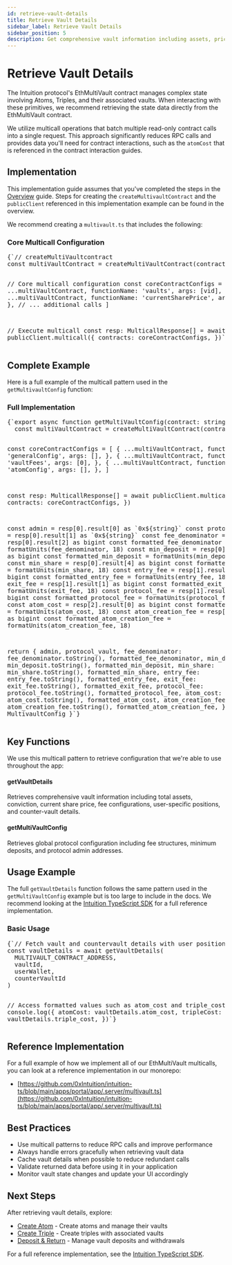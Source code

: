```yaml
---
id: retrieve-vault-details
title: Retrieve Vault Details
sidebar_label: Retrieve Vault Details
sidebar_position: 5
description: Get comprehensive vault information including assets, prices, and positions
---
```


# Retrieve Vault Details

The Intuition protocol's EthMultiVault contract manages complex state involving Atoms, Triples, and their associated vaults. When interacting with these primitives, we recommend retrieving the state data directly from the EthMultiVault contract.

We utilize multicall operations that batch multiple read-only contract calls into a single request. This approach significantly reduces RPC calls and provides data you'll need for contract interactions, such as the `atomCost` that is referenced in the contract interaction guides.

## Implementation

This implementation guide assumes that you've completed the steps in the [Overview](/guides/developer-tools/interactions/overview) guide. Steps for creating the `createMultivaultContract` and the `publicClient` referenced in this implementation example can be found in the overview.

We recommend creating a `multivault.ts` that includes the following:

<div style={{ backgroundColor: 'var(--ifm-color-emphasis-50)', padding: '1.5rem', borderRadius: '8px', marginTop: '2rem', marginBottom: '2rem' }}>
<h3 style={{ marginTop: 0, marginBottom: '1rem' }}>Core Multicall Configuration</h3>
<div style={{ backgroundColor: 'var(--ifm-background-color)', padding: '1rem', borderRadius: '6px', border: '1px solid var(--ifm-color-emphasis-300)' }}>
<pre style={{ margin: 0, fontSize: '0.9rem', fontFamily: 'monospace' }}>
{`// createMultiVaultcontract
const multiVaultContract = createMultiVaultContract(contract)

// Core multicall configuration
const coreContractConfigs = [
  {
    ...multiVaultContract,
    functionName: 'vaults',
    args: [vid],
  },
  {
    ...multiVaultContract, 
    functionName: 'currentSharePrice',
    args: [vid],
  },
  // ... additional calls
]

// Execute multicall
const resp: MulticallResponse[] = await publicClient.multicall({
  contracts: coreContractConfigs,
})`}
</pre>
</div>
</div>

## Complete Example

Here is a full example of the multicall pattern used in the `getMultivaultConfig` function:

<div style={{ backgroundColor: 'var(--ifm-color-emphasis-50)', padding: '1.5rem', borderRadius: '8px', marginTop: '2rem', marginBottom: '2rem' }}>
<h3 style={{ marginTop: 0, marginBottom: '1rem' }}>Full Implementation</h3>
<div style={{ backgroundColor: 'var(--ifm-background-color)', padding: '1rem', borderRadius: '6px', border: '1px solid var(--ifm-color-emphasis-300)' }}>
<pre style={{ margin: 0, fontSize: '0.9rem', fontFamily: 'monospace' }}>
{`export async function getMultiVaultConfig(contract: string) {
  const multiVaultContract = createMultiVaultContract(contract)

  const coreContractConfigs = [
    {
      ...multiVaultContract,
      functionName: 'generalConfig',
      args: [],
    },
    {
      ...multiVaultContract,
      functionName: 'vaultFees',
      args: [0],
    },
    {
      ...multiVaultContract,
      functionName: 'atomConfig',
      args: [],
    },
  ]

  const resp: MulticallResponse[] = await publicClient.multicall({
    contracts: coreContractConfigs,
  })

  const admin = resp[0].result[0] as \`0x\${string}\`
  const protocol_vault = resp[0].result[1] as \`0x\${string}\`
  const fee_denominator = resp[0].result[2] as bigint
  const formatted_fee_denominator = formatUnits(fee_denominator, 18)
  const min_deposit = resp[0].result[3] as bigint
  const formatted_min_deposit = formatUnits(min_deposit, 18)
  const min_share = resp[0].result[4] as bigint
  const formatted_min_share = formatUnits(min_share, 18)
  const entry_fee = resp[1].result[0] as bigint
  const formatted_entry_fee = formatUnits(entry_fee, 18)
  const exit_fee = resp[1].result[1] as bigint
  const formatted_exit_fee = formatUnits(exit_fee, 18)
  const protocol_fee = resp[1].result[2] as bigint
  const formatted_protocol_fee = formatUnits(protocol_fee, 18)
  const atom_cost = resp[2].result[0] as bigint
  const formatted_atom_cost = formatUnits(atom_cost, 18)
  const atom_creation_fee = resp[2].result[1] as bigint
  const formatted_atom_creation_fee = formatUnits(atom_creation_fee, 18)

  return {
    admin,
    protocol_vault,
    fee_denominator: fee_denominator.toString(),
    formatted_fee_denominator,
    min_deposit: min_deposit.toString(),
    formatted_min_deposit,
    min_share: min_share.toString(),
    formatted_min_share,
    entry_fee: entry_fee.toString(),
    formatted_entry_fee,
    exit_fee: exit_fee.toString(),
    formatted_exit_fee,
    protocol_fee: protocol_fee.toString(),
    formatted_protocol_fee,
    atom_cost: atom_cost.toString(),
    formatted_atom_cost,
    atom_creation_fee: atom_creation_fee.toString(),
    formatted_atom_creation_fee,
  } as MultivaultConfig
}`}
</pre>
</div>
</div>

## Key Functions

We use this multicall pattern to retrieve configuration that we're able to use throughout the app:

<div style={{ display: 'grid', gridTemplateColumns: 'repeat(auto-fit, minmax(250px, 1fr))', gap: '1rem', marginTop: '2rem', marginBottom: '2rem' }}>

<div style={{ border: '1px solid var(--ifm-color-emphasis-300)', borderRadius: '6px', padding: '1rem', backgroundColor: 'var(--ifm-background-color)' }}>
<h4 style={{ marginTop: 0, marginBottom: '0.5rem' }}>getVaultDetails</h4>
<p style={{ margin: 0, fontSize: '0.9rem' }}>
Retrieves comprehensive vault information including total assets, conviction, current share price, fee configurations, user-specific positions, and counter-vault details.
</p>
</div>

<div style={{ border: '1px solid var(--ifm-color-emphasis-300)', borderRadius: '6px', padding: '1rem', backgroundColor: 'var(--ifm-background-color)' }}>
<h4 style={{ marginTop: 0, marginBottom: '0.5rem' }}>getMultiVaultConfig</h4>
<p style={{ margin: 0, fontSize: '0.9rem' }}>
Retrieves global protocol configuration including fee structures, minimum deposits, and protocol admin addresses.
</p>
</div>

</div>

## Usage Example

The full `getVaultDetails` function follows the same pattern used in the `getMultiVaultConfig` example but is too large to include in the docs. We recommend looking at the [Intuition TypeScript SDK](https://github.com/0xIntuition/intuition-ts/blob/main/apps/portal/app/.server/multivault.ts) for a full reference implementation.

<div style={{ backgroundColor: 'var(--ifm-color-emphasis-50)', padding: '1.5rem', borderRadius: '8px', marginTop: '2rem', marginBottom: '2rem' }}>
<h3 style={{ marginTop: 0, marginBottom: '1rem' }}>Basic Usage</h3>
<div style={{ backgroundColor: 'var(--ifm-background-color)', padding: '1rem', borderRadius: '6px', border: '1px solid var(--ifm-color-emphasis-300)' }}>
<pre style={{ margin: 0, fontSize: '0.9rem', fontFamily: 'monospace' }}>
{`// Fetch vault and countervault details with user positions:
const vaultDetails = await getVaultDetails(
  MULTIVAULT_CONTRACT_ADDRESS,
  vaultId,
  userWallet,
  counterVaultId
)

// Access formatted values such as atom_cost and triple_cost
console.log({
  atomCost: vaultDetails.atom_cost,
  tripleCost: vaultDetails.triple_cost,
})`}
</pre>
</div>
</div>

## Reference Implementation

For a full example of how we implement all of our EthMultiVault multicalls, you can look at a reference implementation in our monorepo:

- [https://github.com/0xIntuition/intuition-ts/blob/main/apps/portal/app/.server/multivault.ts](https://github.com/0xIntuition/intuition-ts/blob/main/apps/portal/app/.server/multivault.ts)

## Best Practices

- Use multicall patterns to reduce RPC calls and improve performance
- Always handle errors gracefully when retrieving vault data
- Cache vault details when possible to reduce redundant calls
- Validate returned data before using it in your application
- Monitor vault state changes and update your UI accordingly

## Next Steps

After retrieving vault details, explore:

- [Create Atom](/guides/developer-tools/interactions/create-atom) - Create atoms and manage their vaults
- [Create Triple](/guides/developer-tools/interactions/create-triple) - Create triples with associated vaults
- [Deposit & Return](/guides/developer-tools/interactions/deposit-return) - Manage vault deposits and withdrawals

For a full reference implementation, see the [Intuition TypeScript SDK](https://github.com/0xIntuition/intuition-ts). 